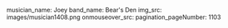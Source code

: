 musician_name: Joey
band_name: Bear&#39;s Den
img_src: images/musician1408.png
onmouseover_src: 
pagination_pageNumber: 1103
